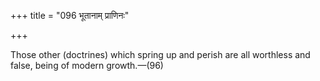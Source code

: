 +++
title = "096 भूतानाम् प्राणिनः"

+++

Those other (doctrines) which spring up and perish are all worthless and false, being of modern growth.—(96)